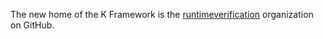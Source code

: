 The new home of the K Framework is the [runtimeverification](https://github.com/runtimeverification) organization on GitHub.
